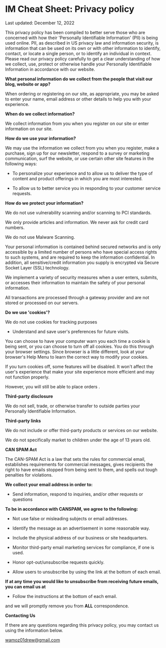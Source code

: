 # IM Cheat Sheet: Privacy policy

Last updated: December 12, 2022

This privacy policy has been compiled to better serve those who are concerned with how their 'Personally Identifiable Information' (PII) is being used online. PII, as described in US privacy law and information security, is information that can be used on its own or with other information to identify, contact, or locate a single person, or to identify an individual in context. Please read our privacy policy carefully to get a clear understanding of how we collect, use, protect or otherwise handle your Personally Identifiable Information in accordance with our website.  

**What personal information do we collect from the people that visit our blog, website or app?**

When ordering or registering on our site, as appropriate, you may be asked to enter your name, email address or other details to help you with your experience.

**When do we collect information?**

We collect information from you when you register on our site or enter information on our site.

**How do we use your information?**

We may use the information we collect from you when you register, make a purchase, sign up for our newsletter, respond to a survey or marketing communication, surf the website, or use certain other site features in the following ways:  
 
- To personalize your experience and to allow us to deliver the type of content and product offerings in which you are most interested.

- To allow us to better service you in responding to your customer service requests.

**How do we protect your information?**

We do not use vulnerability scanning and/or scanning to PCI standards.

We only provide articles and information. We never ask for credit card numbers.

We do not use Malware Scanning.  
 
Your personal information is contained behind secured networks and is only accessible by a limited number of persons who have special access rights to such systems, and are required to keep the information confidential. In addition, all sensitive/credit information you supply is encrypted via Secure Socket Layer (SSL) technology.

We implement a variety of security measures when a user enters, submits, or accesses their information to maintain the safety of your personal information.

All transactions are processed through a gateway provider and are not stored or processed on our servers.

**Do we use 'cookies'?**

We do not use cookies for tracking purposes

-  Understand and save user's preferences for future visits.

You can choose to have your computer warn you each time a cookie is being sent, or you can choose to turn off all cookies. You do this through your browser settings. Since browser is a little different, look at your browser's Help Menu to learn the correct way to modify your cookies.  

If you turn cookies off, some features will be disabled. It won't affect the user's experience that make your site experience more efficient and may not function properly.

However, you will still be able to place orders .

**Third-party disclosure**

We do not sell, trade, or otherwise transfer to outside parties your Personally Identifiable Information.

**Third-party links**

We do not include or offer third-party products or services on our website.

We do not specifically market to children under the age of 13 years old.

**CAN SPAM Act**

The CAN-SPAM Act is a law that sets the rules for commercial email, establishes requirements for commercial messages, gives recipients the right to have emails stopped from being sent to them, and spells out tough penalties for violations.  

**We collect your email address in order to:**

- Send information, respond to inquiries, and/or other requests or questions

**To be in accordance with CANSPAM, we agree to the following:**

- Not use false or misleading subjects or email addresses.

- Identify the message as an advertisement in some reasonable way.

- Include the physical address of our business or site headquarters.

- Monitor third-party email marketing services for compliance, if one is used.

- Honor opt-out/unsubscribe requests quickly.

- Allow users to unsubscribe by using the link at the bottom of each email.

**If at any time you would like to unsubscribe from receiving future emails, you can email us at**

- Follow the instructions at the bottom of each email.

and we will promptly remove you from  **ALL**  correspondence.

**Contacting Us**

If there are any questions regarding this privacy policy, you may contact us using the information below.

wamoz01drew@gmail.com
